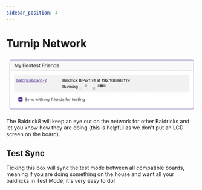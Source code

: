 ```yaml
---
sidebar_position: 4
---
```


# Turnip Network

![Baldrick8 Web Interface Friends ](../img/web-interface-friends.png)

The Baldrick8 will keep an eye out on the network for other Baldricks and let you know how they are doing (this is helpful as we don't put an LCD screen on the board).

## Test Sync

Ticking this box will sync the test mode between all compatible boards, meaning if you are doing something on the house and want all your baldricks in Test Mode, it's very easy to do!



